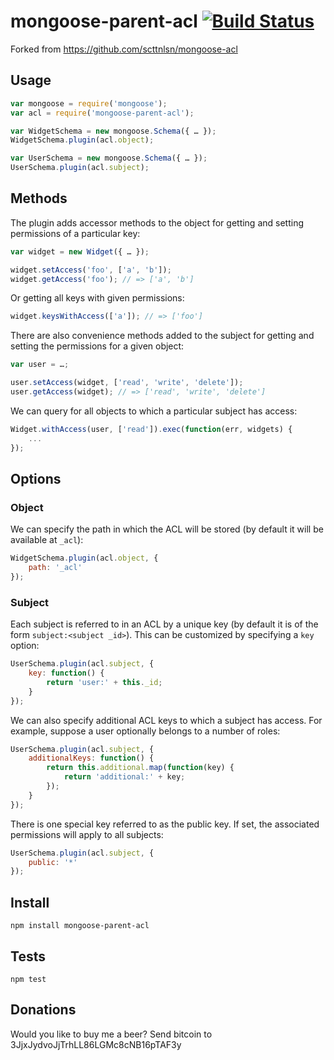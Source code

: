 mongoose-parent-acl [![Build Status](https://travis-ci.org/yamadapc/mongoose-parent-acl.png?branch=master)](https://travis-ci.org/yamadapc/mongoose-parent-acl)
===

Forked from https://github.com/scttnlsn/mongoose-acl

Usage
---

```javascript
var mongoose = require('mongoose');
var acl = require('mongoose-parent-acl');

var WidgetSchema = new mongoose.Schema({ … });
WidgetSchema.plugin(acl.object);

var UserSchema = new mongoose.Schema({ … });
UserSchema.plugin(acl.subject);
```
    

Methods
---
The plugin adds accessor methods to the object for getting and setting
permissions of a particular key:

```javascript
var widget = new Widget({ … });

widget.setAccess('foo', ['a', 'b']);
widget.getAccess('foo'); // => ['a', 'b']
```

Or getting all keys with given permissions:

```javascript
widget.keysWithAccess(['a']); // => ['foo']
```
    
There are also convenience methods added to the subject for getting and setting
the permissions for a given object:

```javascript
var user = …;

user.setAccess(widget, ['read', 'write', 'delete']);
user.getAccess(widget); // => ['read', 'write', 'delete']
```
    
We can query for all objects to which a particular subject has access:

```javascript
Widget.withAccess(user, ['read']).exec(function(err, widgets) {
    ...
});
```
    
Options
---

### Object

We can specify the path in which the ACL will be stored (by default it will be
available at `_acl`):

```javascript
WidgetSchema.plugin(acl.object, {
    path: '_acl'
});
```
    
### Subject

Each subject is referred to in an ACL by a unique key (by default it is of the
form `subject:<subject _id>`).  This can be customized by specifying a `key`
option:

```javascript
UserSchema.plugin(acl.subject, {
    key: function() {
        return 'user:' + this._id;
    }
});
```
    
We can also specify additional ACL keys to which a subject has access.  For
example, suppose a user optionally belongs to a number of roles:

```javascript
UserSchema.plugin(acl.subject, {
    additionalKeys: function() {
        return this.additional.map(function(key) {
            return 'additional:' + key;
        });
    }
});
```
    
There is one special key referred to as the public key.  If set, the associated
permissions will apply to all subjects:

```javascript
UserSchema.plugin(acl.subject, {
    public: '*'
});
```

Install
---

    npm install mongoose-parent-acl
    
Tests
---

    npm test

## Donations
Would you like to buy me a beer? Send bitcoin to 3JjxJydvoJjTrhLL86LGMc8cNB16pTAF3y

